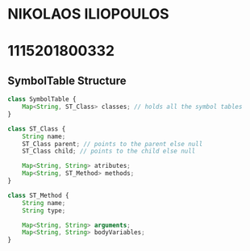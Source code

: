 # NIKOLAOS ILIOPOULOS
# 1115201800332

## SymbolTable Structure

```javascript
class SymbolTable {
    Map<String, ST_Class> classes; // holds all the symbol tables
}

class ST_Class {
    String name;
    ST_Class parent; // points to the parent else null
    ST_Class child; // points to the child else null

    Map<String, String> atributes;
    Map<String, ST_Method> methods;
}

class ST_Method {
    String name;
    String type;

    Map<String, String> arguments;
    Map<String, String> bodyVariables;
}
```
